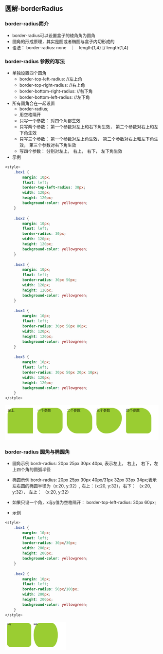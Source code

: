 ##  圆解-borderRadius

### border-radius简介
* border-radius可以设置盒子的棱角角为圆角
* 圆角的形成原理，其实是圆或者椭圆与盒子内切形成的
* 语法： border-radius: none　｜　length{1,4} [/ length{1,4} 

### border-radius 参数的写法
* 单独设置四个圆角
    * border-top-left-radius: //左上角 
    * border-top-right-radius: //右上角 
    * border-bottom-right-radius: //右下角 
    * border-bottom-left-radius: //左下角 
* 所有圆角合在一起设置
    *  border-radius;
    * 用空格隔开
    * 只写一个参数： 对四个角都生效
    * 只写两个参数： 第一个参数对左上和右下角生效， 第二个参数对右上和左下角生效
    * 只写三个参数： 第一个参数对左上角生效， 第二个参数对右上和左下角生效， 第三个参数对右下角生效
    * 写四个参数： 分别对左上， 右上， 右下， 左下角生效
* 示例
```css
<style>
    .box1 {
        margin: 10px;
        float: left;
        border-top-left-radius: 30px;
        width: 120px;
        height: 120px;
        background-color: yellowgreen;
    }

    .box2 {
        margin: 10px;
        float: left;
        border-radius: 30px;
        width: 120px;
        height: 120px;
        background-color: yellowgreen;
    }

    .box3 {
        margin: 10px;
        float: left;
        border-radius: 30px 50px;
        width: 120px;
        height: 120px;
        background-color: yellowgreen;
    }

    .box4 {
        margin: 10px;
        float: left;
        border-radius: 30px 50px 80px;
        width: 120px;
        height: 120px;
        background-color: yellowgreen;
    }

    .box5 {
        margin: 10px;
        float: left;
        border-radius: 30px 50px 20px 10px;
        width: 120px;
        height: 120px;
        background-color: yellowgreen;
    }
</style>
```
<img src="image/2017-10-13-21-54-16.png">

### border-radius 圆角与椭圆角
* 圆角示例 bordr-radius: 20px 25px 30px 40px, 表示左上， 右上， 右下，左上四个角的圆弧半径
* 椭圆示例 bordr-radius: 20px 25px 30px 40px/31px 32px 33px 34px;表示左右圆的椭圆半径为（x:20, y:32）, 右上：（x:20, y:32），右下： （x:20, y:32）， 左上： （x:20, y:32）
* 如果只设一个角，x与y值为空格隔开： border-top-left-radius: 30px 60px;

* 示例
```css
<style>
    .box1 {
        margin: 10px;
        float: left;
        border-radius: 30px/30px;
        width: 200px;
        height: 200px;
        background-color: yellowgreen;
    }

    .box2 {
        margin: 10px;
        float: left;
        border-radius: 50px/100px;
        width: 200px;
        height: 200px;
        background-color: yellowgreen;
    }
</style>
```

<img src="image/2017-10-13-22-41-58.png" width=200>
